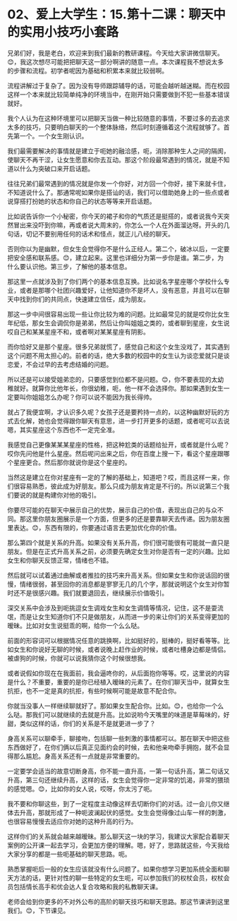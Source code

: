 # 02、爱上大学生：15.第十二课：聊天中的实用小技巧小套路

兄弟们好，我是老白，欢迎来到我们最新的教研课程。今天给大家讲微信聊天。😊，我这次想尽可能把把聊天这一部分啊讲的随意一点。本次课程我不想说太多的步骤和流程。初学者呢因为基础和积累本来就比较弱啊。

流程讲解过于复杂了。因为没有导师跟踪辅导的话，可能会越听越迷糊。而在校园这样一个本来就比较简单纯净的环境当中，在刚开始只需要做到不犯一些基本错误就好。

我个人认为在这种环境里可以把聊天当做一种比较随意的事情，不要过多的去追求太多的技巧，只要明白聊天的一个整体脉络，然后时刻遵循着这个流程就够了。首先第一个。一个女生刚认识。

我们最需要解决的事情就是建立于呃她的融洽感，呃，消除那种生人之间的隔阂，使聊天不再干涩，让女生愿意和你去互动。那这个阶段最常遇到的情况，就是不知道以什么为突破口来开启话题。

往往兄弟们最常遇到的情况就是你发一个你好，对方回一个你好，接下来就卡住，不知道说什么了。那通常呢如果你是搭讪的话，我们可以借助她身上的一些点或者说穿搭打扮她的状态和你自己的状态等等来开启话题。

比如说告诉你一个小秘密，你今天的裙子和你的气质还是挺搭的，或者说我今天突然冒出来没吓到你嘛，再或者说大周末的，你怎么一个人在外面溜达呀。开头的几句话，切记不要别用任何的话术和怪点，就正儿八经的聊天。

否则你以为是幽默，但女生会觉得你不是什么正经人。第二个，破冰以后，一定要把安全感和联系感。😊，建立起来。这里也详细分为第一步你是谁。第二步，为什么要认识他。第三步，了解他的基本信息。

那这里一点就涉及到了你们两个的基本信息互换。比如说名字星座哪个学校什么专业，或者是那哪个社团兴趣爱好，让他知道你不是坏人，没有恶意，并且可以在聊天中找到你们的共同点，快速建立信任，成为朋友。

那这一步中间很容易出现一些让你比较为难的问题。比如最常见的就是哎你比女生年纪低，那女生会调侃你是弟弟，然后让你叫姐姐之类的，或者聊到星座，女生说哎自己和某某星座不和，或者啊对某某星座有阴影。

而你恰好又是那个星座。很多兄弟就慌了，感觉自己和这个女生没戏了，其实遇到这个问题不用太担心的。前者的话，绝大多数的校园中的女生认为谈恋爱就只是谈恋爱，不会过早的去考虑结婚的问题。

所以还是可以接受姐弟恋的，只要感觉到位都不是问题。😊，你不要表现的太幼稚就好。就算你比他年长，你很幼稚，呃，他一样不会选择你。那如果遇到女生一定要叫你姐姐怎么办呢？你可以说不能因为我长得帅。

就占了我便宜啊，才认识多久呢？女孩子还是要矜持一点的，以这种幽默好玩的方式去化解，她也会觉得跟你聊天有意思，进一步打开更多的话题，或者呢可以去说嗯，其实星座这个东西也不一定完全准。

我感觉自己更像某某某星座的性格，把这种尬类的话题给扯开，或者就是什么呢？哎你先问他是什么星座。然后呢问出来之后，你在百度上搜一下，看这个星座跟哪个星座更合。然后那你就说你是这个星座的。

当然这是建立在你对星座有一定的了解的基础上，知道吧？哎，而且这样一来，你们很容易熟悉，彼此成为好朋友。那么只成为朋友肯定是不行的。所以说第三个我们要说的就是构建你对他的吸引。

你要尽可能的在聊天中展示自己的优势，展示自己的价值，表现出自己的与众不同。那这里你朋友圈展示是一个方面，但更多的还是要靠聊天去传递。因为朋友圈里表达。😊，东西有限的，你要通过语言去更加优化你的价值。

那么第四个就是关系的升高。如果没有关系升高，你们很可能很有可能就一直只是朋友。但是在正式升高关系之前，必须要先确定女生对你是否有一定的兴趣。比如女生和你聊天反馈正常，情绪也不错。

然后就可以试着通过曲解或者推拉的技巧来升高关系。但如果女生和你说话回的很慢，情绪很弱，甚至回你的消息都是寥寥无几的几个字，那就说明这个女生对你暂时还不是很感兴趣。我们就要退回去，继续展示价值吸引。

深交关系中会涉及到呃挑逗女生调戏女生和女生调情等情况，记住，这不是耍流氓，而是让女生知道你们不只是做朋友，从而进一步的来让你们的关系变得更加的暧昧。比如对女生说挺乖的啊，给你一个么么哒。

前面的形容词可以根据情况任意的跳换啊，比如挺好的，挺棒的，挺好看等等。比如女生和你说好无聊的时候，或者说晚上赶作业的时候，或者吐槽身边都是情侣。被虐狗的时候，你就可以说我猜你这个时候很想我。

或者说假如你现在在我面前，我会逼咚你的，从后面抱你等等。哎，这里说的内容是什么？不重要，重要的是你已经植入暧昧的元素了。在你们聊天当中，就算女生抗拒，也不一定是真的抗拒，有些时候啊可能是故意不配合你。

你就当没事人一样继续聊就好了。那如果女生配合你。比如。😊，也给你一个么么哒。那我们可以就继续的去就是升高。比如说哟今天嘴里的味道是草莓味的，好甜，类似这样的话，你们的关系是不是就更进一步了？

身高关系可以聊牵手，聊接吻，包括聊一些刺激的事情都可以。那在聊天中把这些东西做好了，在你们俩以后真正见面约会的时候，去和他亲吻牵手拥抱，就不会显得那么尴尬。身高关系还有一点就是非常重要的。

一定要学会适当的故意切断身高，你不能一直升高，一第一句话升高，第二句话又升高，第三句还继续升高，这样的话，女生会觉得你一定非常的饥渴，非常的猥琐的感觉嗯。😊，比如你的女人说，哎呀，你太污了呃。

我不要和你聊这些，到了一定程度主动像这样去切断你们的对话。过一会儿你又继体去升高，那就形成了一种呃波澜起伏的感觉。女生会觉得像过山车一样的刺激，也很容易慢慢去适应你对她的这种升高的行为。

这样你们的关系就会越来越暧昧。那么聊天这一块的学习，我建议大家配合着聊天案例的公开课一起去学习，会更加方便的理解。嗯，好了，思路就这些，今天我给大家分享的都是一些呃基础的聊天思路。呃。

熟悉掌握呃后一般的女生应该就没有什么问题了。如果你想学习更加系统全面和聊天方法的话，更针对性的聊一些特定的女生呃，可以参加我们的权杖会员，权杖会员包括情长高手和优会达人复合攻略和我的私教聊天课。

老师会给到你更多的不对外公布的高阶的聊天技巧和聊天思路。那这节课讲到这里我们。😊，下节课见。